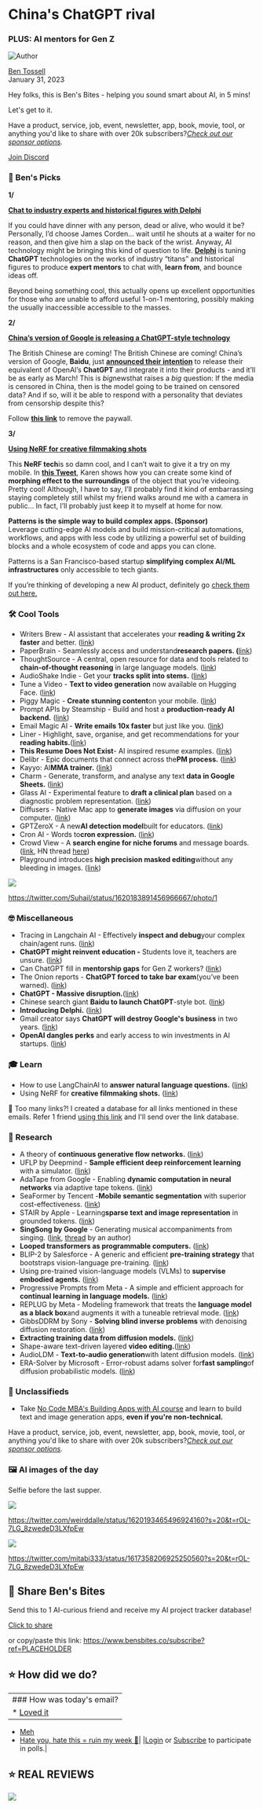 # China's ChatGPT rival

### PLUS: AI mentors for Gen Z

![Author](https://media.beehiiv.com/cdn-cgi/image/fit=scale-down,format=auto,onerror=redirect,quality=80/uploads/user/profile_picture/fc858b4d-39e3-4be1-abf4-2b55504e21a2/thumb_uJ4UYake_400x400.jpg)

[Ben Tossell](https://www.twitter.com/bentossell)\
January 31, 2023

Hey folks, this is Ben's Bites - helping you sound smart about AI, in 5 mins!

Let's get to it.

Have a product, service, job, event, newsletter, app, book, movie, tool, or anything you'd like to share with over 20k subscribers?*[Check out our sponsor options](https://sponsor.bensbites.co/).*

[Join Discord](https://discord.gg/qd92NKjDdE)

### 🤌 Ben's Picks

**1/**

[**Chat to industry experts and historical figures with Delphi**](https://delphiai.substack.com/p/introducing-delphi)

If you could have dinner with any person, dead or alive, who would it be? Personally, I’d choose James Corden… wait until he shouts at a waiter for no reason, and then give him a slap on the back of the wrist. Anyway, AI technology might be bringing this kind of question to life. [**Delphi**](https://delphiai.substack.com/p/introducing-delphi) is tuning **ChatGPT** technologies on the works of industry “titans” and historical figures to produce **expert mentors** to chat with, **learn from**, and bounce ideas off.

Beyond being something cool, this actually opens up excellent opportunities for those who are unable to afford useful 1-on-1 mentoring, possibly making the usually inaccessible accessible to the masses.

**2/**

[**China’s version of Google is releasing a ChatGPT-style technology**](https://www.bloomberg.com/news/articles/2023-01-30/chinese-search-giant-baidu-to-launch-chatgpt-style-bot-in-march)

The British Chinese are coming! The British Chinese are coming! China’s version of Google, **Baidu**, just [**announced their intention**](https://www.bloomberg.com/news/articles/2023-01-30/chinese-search-giant-baidu-to-launch-chatgpt-style-bot-in-march) to release their equivalent of OpenAI’s **ChatGPT** and integrate it into their products - and it’ll be as early as March! This is *big*newsthat raises a *big* question: If the media is censored in China, then is the model going to be trained on censored data? And if so, will it be able to respond with a personality that deviates from censorship despite this?

Follow [**this link**](https://archive.is/jOrZJ) to remove the paywall.

**3/**

[**Using NeRF for creative filmmaking shots**](https://twitter.com/karenxcheng/status/1620118281393954818?s=12\&t=EK3CWdz_VldixPKcb_KO0w)

This **NeRF tech**is so damn cool, and I can’t wait to give it a try on my mobile. In [**this Tweet**](https://twitter.com/karenxcheng/status/1620118281393954818?s=12\&t=EK3CWdz_VldixPKcb_KO0w), Karen shows how you can create some kind of **morphing effect to the surroundings** of the object that you’re videoing. Pretty cool! Although, I have to say, I’ll probably find it kind of embarrassing staying completely still whilst my friend walks around me with a camera in public… In fact, I’ll probably just keep it to myself at home for now.

**Patterns is the simple way to build complex apps. (Sponsor)**\
Leverage cutting-edge AI models and build mission-critical automations, workflows, and apps with less code by utilizing a powerful set of building blocks and a whole ecosystem of code and apps you can clone.

Patterns is a San Francisco-based startup **simplifying complex AI/ML infrastructures** only accessible to tech giants.

If you’re thinking of developing a new AI product, definitely go [check them out here.](https://www.patterns.app/)

### 🛠️ Cool Tools

- Writers Brew - AI assistant that accelerates your **reading & writing 2x faster** and better. ([link](https://writersbrew.app/))
- PaperBrain - Seamlessly access and understand**research papers. (**[link](https://www.paperbrain.study/))
- ThoughtSource - A central, open resource for data and tools related to **chain-of-thought reasoning** in large language models. ([link](https://github.com/OpenBioLink/ThoughtSource))
- AudioShake Indie - Get your **tracks split into stems.** ([link](https://indie.audioshake.ai/))
- Tune a Video - **Text to video generation** now available on Hugging Face. ([link](https://huggingface.co/spaces/Tune-A-Video-library/Tune-A-Video-Training-UI))
- Piggy Magic - **Create stunning content**on your mobile. ([link](https://piggy.to/magic))
- Prompt APIs by Steamship - Build and host a **production-ready AI backend.** ([link](https://www.steamship.com/build/prompt-apis))
- Email Magic AI - **Write emails 10x faster** but just like you. ([link](https://www.emailmagic.ai/))
- Liner - Highlight, save, organise, and get recommendations for your **reading habits.**([link](https://chrome.google.com/webstore/detail/liner-chatgpt-google-assi/bmhcbmnbenmcecpmpepghooflbehcack))
- **This Resume Does Not Exist**- AI inspired resume examples. ([link](https://thisresumedoesnotexist.com/))
- Delibr - Epic documents that connect across the**PM process.** ([link](https://www.delibr.com/))
- Kayyo: AI**MMA trainer.** ([link](https://apps.apple.com/us/app/kayyo-ai-mma-trainer/id1635789596))
- Charm - Generate, transform, and analyse any text **data in Google Sheets.** ([link](https://charm.shubhro.com/))
- Glass AI - Experimental feature to **draft a clinical plan** based on a diagnostic problem representation. ([link](https://glass.health/ai))
- Diffusers - Native Mac app to **generate images** via diffusion on your computer. ([link](https://apps.apple.com/app/diffusers/id1666309574))
- GPTZeroX - A new**AI detection model**built for educators. ([link](https://gptzero.me/))
- Cron AI - Words to**cron expression.** ([link](https://cron-ai.vercel.app/))
- Crowd View - A **search engine for niche forums** and message boards. ([link](https://crowdview.ai/), HN thread [here](https://news.ycombinator.com/item?id=34507965))
- Playground introduces **high precision masked editing**without any bleeding in images. ([link](https://twitter.com/suhail/status/1620183881273196544?s=12\&t=KqBCLLMWlCmID7xEMN9aHA))

![](https://media.beehiiv.com/cdn-cgi/image/fit=scale-down,format=auto,onerror=redirect,quality=80/uploads/asset/file/86abdbf0-c75e-4c06-96c3-3a3d57273e05/image.png)

<https://twitter.com/Suhail/status/1620183891456966667/photo/1>

### 🤓 Miscellaneous

- Tracing in Langchain AI - Effectively **inspect and debug**your complex chain/agent runs. ([link](https://blog.langchain.dev/tracing/))
- **ChatGPT might reinvent education -** Students love it, teachers are unsure. ([link](https://www.linkedin.com/pulse/chatgpt-might-reinvent-education-students-love-teachers-tarry-singh/))
- Can ChatGPT fill in **mentorship gaps** for Gen Z workers? ([link](https://www.worklife.news/technology/chatgpt-gen-z/))
- The Onion reports - **ChatGPT forced to take bar exam**(you’ve been warned). ([link](https://www.theonion.com/chatgpt-forced-to-take-bar-exam-even-though-dream-was-t-1850036337))
- **ChatGPT - Massive disruption.**([link](https://www.forbes.com/sites/karlfreund/2023/01/30/chatgpt-massive-disruption/?sh=60aa798b659f))
- Chinese search giant **Baidu to launch ChatGPT**-style bot. ([link](https://www.bloomberg.com/news/articles/2023-01-30/chinese-search-giant-baidu-to-launch-chatgpt-style-bot-in-march))
- **Introducing Delphi.** ([link](https://delphiai.substack.com/p/introducing-delphi))
- Gmail creator says **ChatGPT will destroy Google's business** in two years. ([link](https://interestingengineering.com/innovation/chatgpt-destroy-googles-business-two-years))
- **OpenAI dangles perks** and early access to win investments in AI startups. ([link](https://www.theinformation.com/articles/openai-bolsters-ties-to-other-ai-startups-with-venture-investments))

### 🎓 Learn

- How to use LangChainAI to **answer natural language questions.** ([link](https://modal.com/docs/guide/ex/potus_speech_qanda))
- Using NeRF for **creative filmmaking shots.** ([link](https://twitter.com/karenxcheng/status/1620118281393954818?s=20\&t=MlNV_HJ1DZi_2-CtH-z-hQ))

👋 Too many links?! I created a database for all links mentioned in these emails. Refer 1 friend [using this link](https://www.bensbites.co/subscribe?ref=PLACEHOLDER) and I'll send over the link database.

### 🔬 Research

- A theory of **continuous generative flow networks.** ([link](https://arxiv.org/abs/2301.12594))
- UFLP by Deepmind - **Sample efficient deep reinforcement learning** with a simulator. ([link](https://arxiv.org/abs/2301.12579))
- AdaTape from Google - Enabling **dynamic computation in neural networks** via adaptive tape tokens. ([link](https://arxiv.org/abs/2301.13195))
- SeaFormer by Tencent -**Mobile semantic segmentation** with superior cost-effectiveness. ([link](https://arxiv.org/abs/2301.13156))
- STAIR by Apple - Learning**sparse text and image representation** in grounded tokens. ([link](https://arxiv.org/abs/2301.13081))
- **SingSong by Google** - Generating musical accompaniments from singing. ([link](https://arxiv.org/abs/2301.12662), [thread](https://twitter.com/chrisdonahuey/status/1620232090066497536?s=12\&t=KqBCLLMWlCmID7xEMN9aHA) by an author)
- **Looped transformers as programmable computers.** ([link](http://arxiv.org/abs/2301.13196))
- BLIP-2 by Salesforce - A generic and efficient **pre-training strategy** that bootstraps vision-language pre-training. ([link](https://arxiv.org/abs/2301.12597))
- Using pre-trained vision-language models (VLMs) to **supervise embodied agents.** ([link](https://arxiv.org/abs/2301.12507))
- Progressive Prompts from Meta - A simple and efficient approach for **continual learning in language models.** ([link](https://arxiv.org/abs/2301.12314))
- REPLUG by Meta - Modeling framework that treats the **language model as a black box**and augments it with a tuneable retrieval mode. ([link](https://arxiv.org/abs/2301.12652))
- GibbsDDRM by Sony - **Solving blind inverse problems** with denoising diffusion restoration. ([link](https://arxiv.org/abs/2301.12686))
- **Extracting training data from diffusion models.** ([link](https://arxiv.org/abs/2301.13188))
- Shape-aware text-driven layered **video editing.**([link](https://arxiv.org/abs/2301.13173))
- AudioLDM - **Text-to-audio generation**with latent diffusion models. ([link](https://arxiv.org/abs/2301.12503))
- ERA-Solver by Microsoft - Error-robust adams solver for**fast sampling**of diffusion probabilistic models. ([link](https://arxiv.org/abs/2301.12935))

### 📰 Unclassifieds

- Take [No Code MBA's Building Apps with AI course](https://www.nocode.mba/tracks/building-apps-with-ai?refer=bensbites_secondary_jan31) and learn to build text and image generation apps, **even if you're non-technical.**

Have a product, service, job, event, newsletter, app, book, movie, tool, or anything you'd like to share with over 20k subscribers?*[Check out our sponsor options](https://sponsor.bensbites.co/).*

### 🖼 AI images of the day

Selfie before the last supper.

![](https://media.beehiiv.com/cdn-cgi/image/fit=scale-down,format=auto,onerror=redirect,quality=80/uploads/asset/file/6cc03987-f9a2-45fb-bbae-6d240bd23284/image.png)

<https://twitter.com/weirddalle/status/1620193465496924160?s=20&t=rOL-7LG_8zwedeD3LXfpEw>

![](https://media.beehiiv.com/cdn-cgi/image/fit=scale-down,format=auto,onerror=redirect,quality=80/uploads/asset/file/ed21238d-a430-4caf-94b7-28d7db42271a/image.png)

<https://twitter.com/mitabi333/status/1617358206925250560?s=20&t=rOL-7LG_8zwedeD3LXfpEw>

## 🤗 Share Ben's Bites

Send this to 1 AI-curious friend and receive my AI project tracker database!

[Click to share](https://www.bensbites.co/subscribe?ref=PLACEHOLDER)

or copy/paste this link: https://www.bensbites.co/subscribe?ref=PLACEHOLDER

## ⭐️ How did we do?

||
|:---|
|### How was today's email?|
|\* [Loved it](https://www.bensbites.co/login)

- [Meh](https://www.bensbites.co/login)
- [Hate you, hate this = ruin my week 🥹](https://www.bensbites.co/login)|
  |[Login](https://www.bensbites.co/login) or [Subscribe](https://www.bensbites.co/subscribe) to participate in polls.|

## ⭐️ REAL REVIEWS

![](https://media.beehiiv.com/cdn-cgi/image/fit=scale-down,format=auto,onerror=redirect,quality=80/uploads/asset/file/c8a91ecd-5477-493e-bb9d-9ed8f04bde24/Screenshot_2022-12-13_at_14.55.58.png)
